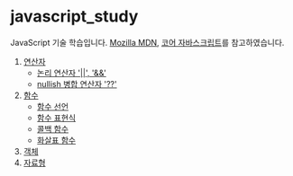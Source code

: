 # javascript_study
JavaScript 기술 학습입니다.
[Mozilla MDN](https://developer.mozilla.org/en-US/docs/Web/JavaScript), [코어 자바스크립트](https://ko.javascript.info/about)를 참고하였습니다.



1. [연산자](./연산자/)
	* [논리 연산자 '||', '&&']()
	* [nullish 병합 연산자 '??']()
2. [함수](./함수/)
	* [함수 선언]()
	* [함수 표현식]()
	* [콜백 함수]()
	* [화살표 함수]()
3. [객체](./객체/)
4. [자료형](./자료형/)
